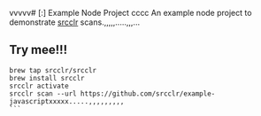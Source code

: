 vvvvv# [:] Example Node Project
cccc
An example node project to demonstrate [srcclr](https://www.srcclr.com) scans.,,,,,.....,,,...

## Try mee!!!

```````
brew tap srcclr/srcclr
brew install srcclr
srcclr activate
srcclr scan --url https://github.com/srcclr/example-javascriptxxxxx.....,,,,,,,,,
```
